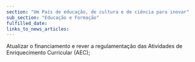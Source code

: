 ```yaml
---
section: "Um País de educação, de cultura e de ciência para inovar"
sub_section: "Educação e Formação"
fulfilled_date:
links_to_news_articles:
---
```


Atualizar o financiamento e rever a regulamentação das Atividades de Enriquecimento Curricular (AEC);